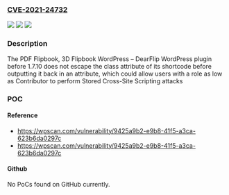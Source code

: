 ### [CVE-2021-24732](https://cve.mitre.org/cgi-bin/cvename.cgi?name=CVE-2021-24732)
![](https://img.shields.io/static/v1?label=Product&message=PDF%20Flipbook%2C%203D%20Flipbook%20WordPress%20%E2%80%93%20DearFlip&color=blue)
![](https://img.shields.io/static/v1?label=Version&message=1.7.10%3C%201.7.10%20&color=brighgreen)
![](https://img.shields.io/static/v1?label=Vulnerability&message=CWE-79%20Cross-site%20Scripting%20(XSS)&color=brighgreen)

### Description

The PDF Flipbook, 3D Flipbook WordPress – DearFlip WordPress plugin before 1.7.10 does not escape the class attribute of its shortcode before outputting it back in an attribute, which could allow users with a role as low as Contributor to perform Stored Cross-Site Scripting attacks

### POC

#### Reference
- https://wpscan.com/vulnerability/9425a9b2-e9b8-41f5-a3ca-623b6da0297c
- https://wpscan.com/vulnerability/9425a9b2-e9b8-41f5-a3ca-623b6da0297c

#### Github
No PoCs found on GitHub currently.

